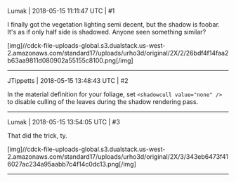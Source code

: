 Lumak | 2018-05-15 11:11:47 UTC | #1

I finally got the vegetation lighting semi decent, but the shadow is foobar. It's as if only half side is shadowed. Anyone seen something similar?

[img]//cdck-file-uploads-global.s3.dualstack.us-west-2.amazonaws.com/standard17/uploads/urho3d/original/2X/2/26bdf4f14faa2b63aa9811d080902a55155c8100.png[/img]

-------------------------

JTippetts | 2018-05-15 13:48:43 UTC | #2

In the material definition for your foliage, set `<shadowcull value="none" />` to disable culling of the leaves during the shadow rendering pass.

-------------------------

Lumak | 2018-05-15 13:54:05 UTC | #3

That did the trick, ty.

[img]//cdck-file-uploads-global.s3.dualstack.us-west-2.amazonaws.com/standard17/uploads/urho3d/original/2X/3/343eb6473f416027ac234a95aabb7c4f14c0dc13.png[/img]

-------------------------

